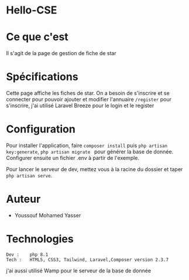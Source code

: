 # Hello-CSE

# Ce que c'est

Il s'agit de la page de gestion de fiche de star

# Spécifications

Cette page affiche les fiches de star.
On a besoin de s'inscrire et se connecter pour pouvoir ajouter et modifier l'annuaire `/register` pour s'inscrire, j'ai utilisé Laravel Breeze pour le login et le register

# Configuration

Pour installer l'application, faire `composer install` puis `php artisan key:generate`, `php artisan migrate ` pour générer la base de donnée. Configurer ensuite un fichier .env à partir de l'exemple.

Pour lancer le serveur de dev, mettez vous à la racine du dossier et taper `php artisan serve`.

# Auteur
  * Youssouf Mohamed Yasser

# Technologies

    Dev :    php 8.1
    Tech :   HTML5, CSS3, Tailwind, Laravel,Composer version 2.3.7
j'ai aussi utilisé Wamp pour le serveur de la base de donnée
